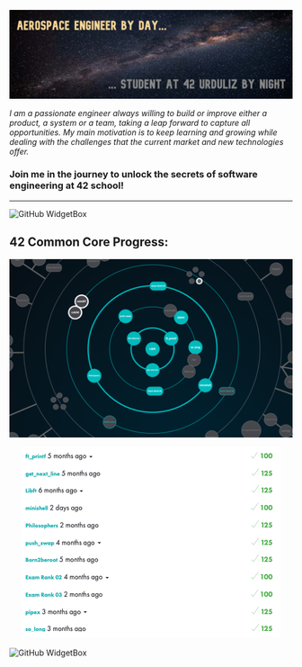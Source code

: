 ![COMMON_CORE](./banner.png?raw=true)

*I am a passionate engineer always willing to build or improve either a product, a system or a team, taking a leap forward to capture all opportunities. My main motivation is to keep learning and growing while dealing with the challenges that the current market and new technologies offer.*

### Join me in the journey to unlock the secrets of software engineering at 42 school!

---

![GitHub WidgetBox](https://github-widgetbox.vercel.app/api/profile?username=ikersojo&data=followers,repositories,stars,commits)

## 42 Common Core Progress:

<p align="center">
  <img src="./Common_Core_Progress.png" />
</p>

<p align="center">
  <img src="./scores.png" />
</p>

![GitHub WidgetBox](https://github-widgetbox.vercel.app/api/skills?languages=c,python)

<!--
**ikersojo/ikersojo** is a ✨ _special_ ✨ repository because its `README.md` (this file) appears on your GitHub profile.

Here are some ideas to get you started:

- 🔭 I’m currently working on ...
- 🌱 I’m currently learning ...
- 👯 I’m looking to collaborate on ...
- 🤔 I’m looking for help with ...
- 💬 Ask me about ...
- 📫 How to reach me: ...
- 😄 Pronouns: ...
- ⚡ Fun fact: ...
-->
